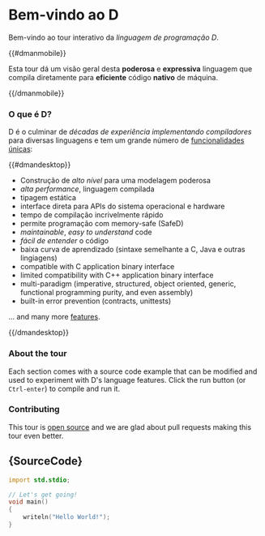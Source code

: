 # Bem-vindo ao D

Bem-vindo ao tour interativo da *linguagem de programação D*.

{{#dmanmobile}}

Esta tour dá um visão geral desta __poderosa__ e __expressiva__
linguagem que compila diretamente para __eficiente__ código __nativo__ de máquina.

{{/dmanmobile}}

### O que é D?

D é o culminar de _décadas de experiência implementando compiladores_
para diversas linguagens e tem um grande número de
[funcionalidades únicas](http://dlang.org/overview.html):

{{#dmandesktop}}

- Construção de _alto nível_ para uma modelagem poderosa
- _alta performance_, linguagem compilada
- tipagem estática
- interface direta para APIs do sistema operacional e hardware
- tempo de compilação incrivelmente rápido
- permite programação com memory-safe (SafeD)
- _maintainable_, _easy to understand_ code
- _fácil de entender_ o código
- baixa curva de aprendizado (sintaxe semelhante a C, Java e outras lingiagens)
- compatible with C application binary interface
- limited compatibility with C++ application binary interface
- multi-paradigm (imperative, structured, object oriented, generic, functional programming purity, and even assembly)
- built-in error prevention (contracts, unittests)

... and many more [features](http://dlang.org/overview.html).

{{/dmandesktop}}

### About the tour

Each section comes with a source code example that can be modified and used
to experiment with D's language features.
Click the run button (or `Ctrl-enter`) to compile and run it.

### Contributing

This tour is [open source](https://github.com/dlang-tour)
and we are glad about pull requests making this tour even better.

## {SourceCode}

```d
import std.stdio;

// Let's get going!
void main()
{
    writeln("Hello World!");
}
```
